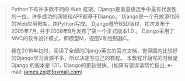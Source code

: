 > Python下有许多款不同的 Web 框架。Django是重量级选手中最有代表性的一位。许多成功的网站和APP都基于Django。
Django是一个开放源代码的Web应用框架，由Python写成。
Django遵守BSD版权，初次发布于2005年7月, 并于2008年9月发布了第一个正式版本1.0 。
Django采用了MVC的软件设计模式，即模型M，视图V和控制器C。

> 我在2016年初时，阅读了全部的Django英文的官方文档，觉得国内比较好的Django学习资源不多，所以决定写自己的教程。
本教程开始写的时候是 Django 的版本是 1.11，Django的更新很快。(如果有错误请帮忙指出, e-mail: james.zxj@foxmail.com)
